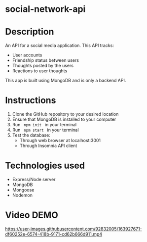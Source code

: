 # social-network-api

# Description

An API for a social media application. This API tracks:
- User accounts
- Friendship status between users
- Thoughts posted by the users
- Reactions to user thoughts

This app is built using MongoDB and is only a backend API.

# Instructions

1. Clone the GitHub repository to your desired location
2. Ensure that MongoDB is installed to your computer
3. Run <code> npm init </code> in your terminal
4. Run <code> npm start </code> in your terminal
5. Test the database:
    - Through web browser at localhost:3001
    - Through Insomnia API client

# Technologies used
- Express/Node server
- MongoDB
- Mongoose
- Nodemon

# Video DEMO


https://user-images.githubusercontent.com/92832005/163927671-df60252e-6574-418b-9171-cd62b666d911.mp4

